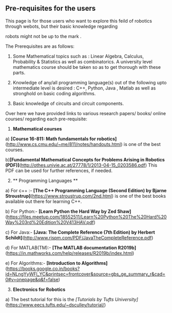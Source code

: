 ## Pre-requisites for the users

This page is for those users who want to explore this feild of robotics through webots, but their basic knowledge regarding 

robots might not be up to the mark .

The Prerequisites are as follows:

1. Some Mathematical topics such as : Linear Algebra, Calculus, Probability & Statistics as well as combinatorics.
   A university level mathematics course should be taken so as to get thorough with these parts.

2. Knowledge of any/all programming language(s) out of the following upto intermediate level is desired : C++, Python, Java , Matlab
as well as stronghold on basic coding algorithms.

3. Basic knowledge of circuits and circuit components.

Over here we have provided links to various research papers/ books/ online courses/ regarding each pre-requisite:
1. **Mathematical courses**

a) **[Course 16-811: Math fundamentals for robotics]**(http://www.cs.cmu.edu/~me/811/notes/handouts.html) is one of the best courses.

b)**[Fundamental Mathematical Concepts for Problems Arising in Robotics (PDF)]**(http://othes.univie.ac.at/27778/1/2013-04-15_0203586.pdf)
This PDF can be used for further references, if needed.

2. ** Programming Languages **

a) For c++ :- **[The C++ Programming Language (Second Edition) by Bjarne Stroustrup]**(https://www.stroustrup.com/2nd.html) is one of the best books
available out there for learning C++.

b) For Python:- **[Learn Python the Hard Way by Zed Shaw]**(https://files.meetup.com/18552511/Learn%20Python%20The%20Hard%20Way%203rd%20Edition%20V413HAV.pdf)

c) For Java:- **[Java: The Complete Reference (7th Edition) by Herbert Schildt]**(http://www.rjspm.com/PDF/JavaTheCompleteReference.pdf)

d) For MATLAB(TM):- **[The MATLAB documentation R2019b]**(https://in.mathworks.com/help/releases/R2019b/index.html)

e) For Algorithms:- **[Introduction to Algorithms]**(https://books.google.co.in/books?id=NLngYyWFl_YC&printsec=frontcover&source=gbs_ge_summary_r&cad=0#v=onepage&q&f=false)

3) **Electronics for Robotics**

a) The best tutorial for this is the *[Tutorials by Tufts University]*(https://www.eecs.tufts.edu/~dsculley/tutorial/)
